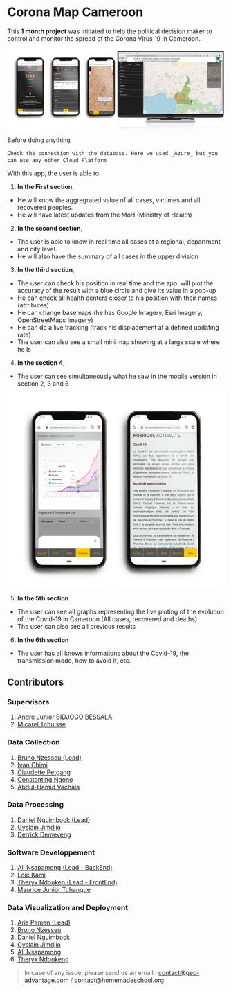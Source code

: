 # Corona Map Cameroon
This **1 month project** was initiated to help the political decision maker to control and monitor the spread of the Corona Virus 19 in Cameroon.

![Preview](/im/corona-image.png)

Before doing anything
```
Check the connection with the database. Here we used _Azure_ but you can use any other Cloud Platform
```



With this app, the user is able to 
1. **In the First section**, 
  - He will know the aggregrated value of all cases, victimes and all recovered peoples.
  - He will have latest updates from the MoH (Ministry of Health)
2. **In the second section**, 
  - The user is able to know in real time all cases at a regional, department and city level.
  - He will also have the summary of all cases in the upper division
3. **In the third section**, 
  - The user can check his position in real time and the app. will plot the accuracy of the result with a blue circle and give its value in a pop-up
  - He can check all health centers closer to his position with their names (attributes)
  - He can change basemaps (he has Google Imagery, Esri Imagery, OpenStreetMaps Imagery)
  - He can do a live tracking (track his displacement at a defined updating rate)
  - The user can also see a small mini map showing at a large scale where he is
4. **In the section 4**, 
  - The user can see simultaneously what he saw in the mobile version in section 2, 3 and 6
  
![Preview](/im/corona-map-2.png)

5. **In the 5th section** 
  - The user can see all graphs representing the live ploting of the evolution of the Covid-19 in Cameroon (All cases, recovered and deaths)
  - The user can also see all previous results
6. **In the 6th section**
  - The user has all knows informations about the Covid-19, the transmission mode, how to avoid it, etc.
  
## Contributors

### Supervisors
1. [Andre Junior BIDJOGO BESSALA](https://www.linkedin.com/in/andre-junior-bidjogo-bessala-b582a3bb/)
2. [Micarel Tchuisse](https://www.linkedin.com/in/tchuisse-micarel-85b540164/)

### Data Collection
1. [Bruno Nzesseu (Lead)](https://www.linkedin.com/in/bruno-wilfried-nzesseu-0a96b214a)
2. [Ivan Chimi](https://www.linkedin.com/in/ivan-capwell-chimi-kadjou-b02a23184/)
3. [Claudette Petgang](https://www.linkedin.com/in/kolos-petgang-1556a414a/)
4. [Constanting Ngono](https://www.linkedin.com/in/constantin-romain-ngono-257781159/)
5. [Abdul-Hamid Vachala](https://www.linkedin.com/in/abdoul-hamid-vachala-133082149/)

### Data Processing
1. [Daniel Nguimbock (Lead)](https://www.linkedin.com/in/daniel-nguimbock-6a2847183/)
2. [Gyslain Jimdjio](https://www.linkedin.com/in/gyslain-jimdjio/)
3. [Derrick Demeveng](https://www.linkedin.com/in/demeveng-derrick/)

### Software Developpement
1. [Ali Nsapamong (Lead - BackEnd)](https://www.linkedin.com/in/mohamed-ali-ii-nsapamom-kouotou-937a0017a/)
2. [Loic Kami](https://www.linkedin.com/in/lo%C3%AFc-kami-m-24b71a180/)
3. [Theryx Ndouken (Lead - FrontEnd)](https://www.linkedin.com/in/ndoukentheryx/)
4. [Maurice Junior Tchangue](https://github.com/Tchangue)

### Data Visualization and Deployment
1. [Aris Pamen (Lead)](https://www.linkedin.com/in/aristide-pamen-9658a314a/)
2. [Bruno Nzesseu](https://www.linkedin.com/in/bruno-wilfried-nzesseu-0a96b214a)
3. [Daniel Nguimbock](https://www.linkedin.com/in/daniel-nguimbock-6a2847183/)
4. [Gyslain Jimdjio](https://www.linkedin.com/in/gyslain-jimdjio/)
5. [Ali Nsapamong](https://www.linkedin.com/in/mohamed-ali-ii-nsapamom-kouotou-937a0017a/)
6. [Theryx Ndoukeng](https://www.linkedin.com/in/ndoukentheryx/)
  
> In case of any issue, please send us an email : contact@geo-advantage.com / contact@homemadeschool.org
